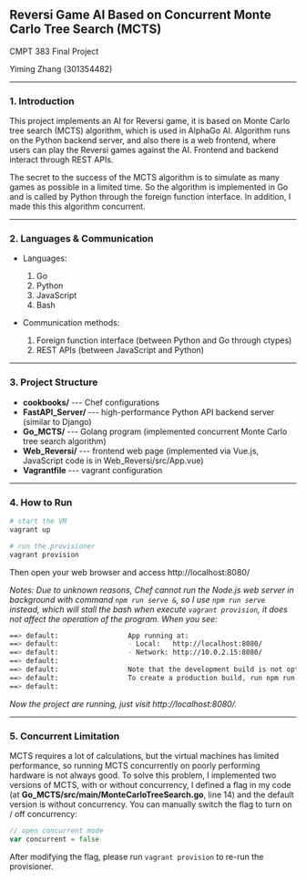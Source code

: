 ## Reversi Game AI Based on Concurrent Monte Carlo Tree Search (MCTS)

CMPT 383 Final Project

Yiming Zhang (301354482)



---------------------------------------------------------------------------------------------------------------

### 1. Introduction

This project implements an AI for Reversi game, it is based on Monte Carlo tree search (MCTS) algorithm, which is used in AlphaGo AI. Algorithm runs on the Python backend server, and also there is a web frontend, where users can play the Reversi games against the AI. Frontend and backend interact through REST APIs.

The secret to the success of the MCTS algorithm is to simulate as many games as possible in a limited time. So the algorithm is implemented in Go and is called by Python through the foreign function interface. In addition, I made this this algorithm concurrent.

---------------------------------------------------------------------------------------------------------------

### 2. Languages & Communication

- Languages:
   1. Go
   2. Python
   3. JavaScript
   4. Bash	

- Communication methods:
   1. Foreign function interface (between Python and Go through ctypes)
   2. REST APIs (between JavaScript and Python)

---------------------------------------------------------------------------------------------------------------


### 3. Project Structure

- **cookbooks/**  ---  Chef configurations
- **FastAPI_Server/**  ---  high-performance Python API backend server (similar to Django)
- **Go_MCTS/**  ---  Golang program (implemented concurrent Monte Carlo tree search algorithm)
- **Web_Reversi/**  ---  frontend web page (implemented via Vue.js, JavaScript code is in Web_Reversi/src/App.vue)
- **Vagrantfile**  ---  vagrant configuration

---------------------------------------------------------------------------------------------------------------

### 4. How to Run

```bash
# start the VM
vagrant up

# run the provisioner
vagrant provision
```
Then open your web browser and access http://localhost:8080/



*Notes: Due to unknown reasons, Chef cannot run the Node.js web server in background with command `npm run serve &`, so I use `npm run serve` instead, which will stall the bash when execute `vagrant provision`, it does not affect the operation of the program. When you see:*

```bash
==> default:                 App running at:
==> default:                 - Local:   http://localhost:8080/ 
==> default:                 - Network: http://10.0.2.15:8080/
==> default:               
==> default:                 Note that the development build is not optimized.
==> default:                 To create a production build, run npm run build.
==> default:   
```
*Now the project are running, just visit http://localhost:8080/.*

---------------------------------------------------------------------------------------------------------------

### 5. Concurrent Limitation

MCTS requires a lot of calculations, but the virtual machines has limited performance,  so running MCTS concurrently on poorly performing hardware is not always good. To solve this problem, I implemented two versions of MCTS, with or without concurrency, I defined a flag in my code (at **Go_MCTS/src/main/MonteCarloTreeSearch.go**, line 14) and the default version is without concurrency. You can manually switch the flag to turn on / off concurrency:

```go
// open concurrent mode
var concurrent = false
```

After modifying the flag, please run `vagrant provision` to re-run the provisioner.